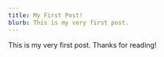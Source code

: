 ```yaml
---
title: My First Post!
blurb: This is my very first post.
---
```


This is my very first post. Thanks for reading!
